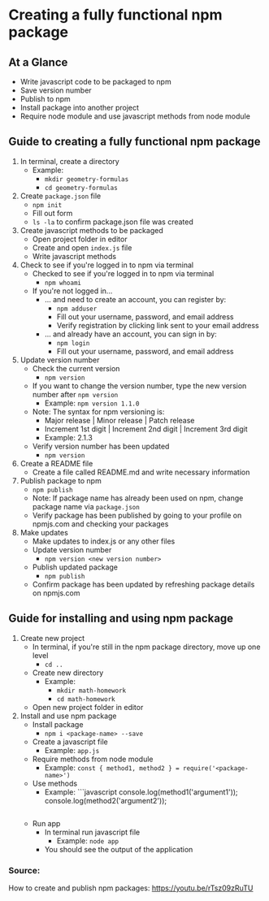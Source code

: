 # Creating a fully functional npm package

## At a Glance
* Write javascript code to be packaged to npm
* Save version number
* Publish to npm
* Install package into another project
* Require node module and use javascript methods from node module

## Guide to creating a fully functional npm package
1. In terminal, create a directory
    * Example: 
        * `mkdir geometry-formulas`
        * `cd geometry-formulas`
2. Create `package.json` file
    * `npm init`
    * Fill out form
    * `ls -la` to confirm package.json file was created
3. Create javascript methods to be packaged
    * Open project folder in editor
    * Create and open `index.js` file
    * Write javascript methods
4. Check to see if you're logged in to npm via terminal
    * Checked to see if you're logged in to npm via terminal
        * `npm whoami`
    * If you're not logged in...
        * ... and need to create an account, you can register by:
            * `npm adduser`
            * Fill out your username, password, and email address
            * Verify registration by clicking link sent to your email address
        * ... and already have an account, you can sign in by:
            * `npm login`
            * Fill out your username, password, and email address
5. Update version number
    * Check the current version
        * `npm version`
    * If you want to change the version number, type the new version number after `npm version`
        * Example: `npm version 1.1.0`
    * Note: The syntax for npm versioning is:
        * Major release | Minor release | Patch release
        * Increment 1st digit | Increment 2nd digit | Increment 3rd digit
        * Example: 2.1.3
    * Verify version number has been updated
        * `npm version`
6. Create a README file
    * Create a file called README.md and write necessary information
7. Publish package to npm
    * `npm publish`
    * Note: If package name has already been used on npm, change package name via `package.json`
    * Verify package has been published by going to your profile on npmjs.com and checking your packages
8. Make updates
    * Make updates to index.js or any other files
    * Update version number
        * `npm version <new version number>`
    * Publish updated package
        * `npm publish`
    * Confirm package has been updated by refreshing package details on npmjs.com

## Guide for installing and using npm package
1. Create new project
    * In terminal, if you're still in the npm package directory, move up one level
        * `cd ..`
    * Create new directory
        * Example: 
            * `mkdir math-homework`
            * `cd math-homework`
    * Open new project folder in editor
2. Install and use npm package
    * Install package
        * `npm i <package-name> --save`
    * Create a javascript file
        * Example: `app.js`
    * Require methods from node module
        * Example: `const { method1, method2 } = require('<package-name>')`
    * Use methods
        * Example: ```javascript
            console.log(method1('argument1'));
            console.log(method2('argument2'));
            ```
    * Run app
        * In terminal run javascript file
            * Example: `node app`
        * You should see the output of the application

### Source:
How to create and publish npm packages: https://youtu.be/rTsz09zRuTU